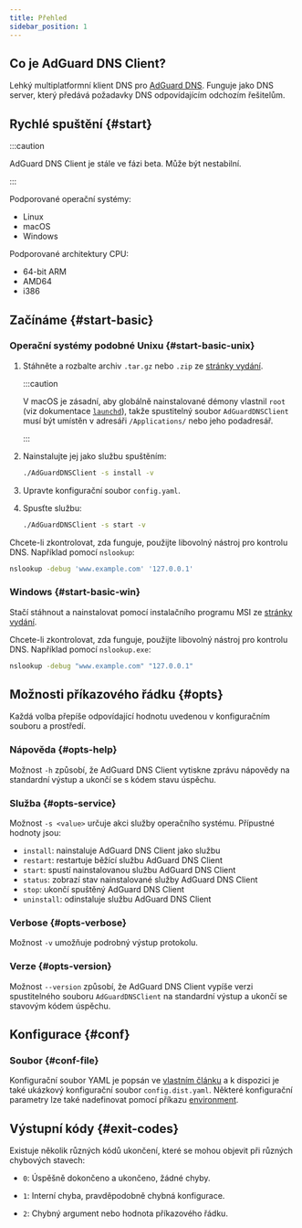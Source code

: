 ```yaml
---
title: Přehled
sidebar_position: 1
---
```


<!-- markdownlint-configure-file {"ul-indent":{"indent":4,"start_indent":2,"start_indented":true}} -->

## Co je AdGuard DNS Client?

Lehký multiplatformní klient DNS pro [AdGuard DNS][agdns]. Funguje jako DNS server, který předává požadavky DNS odpovídajícím odchozím řešitelům.

[agdns]: https://adguard-dns.io

## Rychlé spuštění {#start}

:::caution

AdGuard DNS Client je stále ve fázi beta. Může být nestabilní.

:::

Podporované operační systémy:

- Linux
- macOS
- Windows

Podporované architektury CPU:

- 64-bit ARM
- AMD64
- i386

## Začínáme {#start-basic}

### Operační systémy podobné Unixu {#start-basic-unix}

1. Stáhněte a rozbalte archiv `.tar.gz` nebo `.zip` ze [stránky vydání][releases].

   :::caution

   V macOS je zásadní, aby globálně nainstalované démony vlastnil `root` (viz dokumentace [`launchd`][launchd-requirements]), takže spustitelný soubor `AdGuardDNSClient` musí být umístěn v adresáři `/Applications/` nebo jeho podadresář.

   :::

2. Nainstalujte jej jako službu spuštěním:

   ```sh
   ./AdGuardDNSClient -s install -v
   ```

3. Upravte konfigurační soubor `config.yaml`.

4. Spusťte službu:

   ```sh
   ./AdGuardDNSClient -s start -v
   ```

Chcete-li zkontrolovat, zda funguje, použijte libovolný nástroj pro kontrolu DNS. Například pomocí `nslookup`:

```sh
nslookup -debug 'www.example.com' '127.0.0.1'
```

[launchd-requirements]: https://developer.apple.com/library/archive/documentation/MacOSX/Conceptual/BPSystemStartup/Chapters/CreatingLaunchdJobs.html
[releases]: https://github.com/AdguardTeam/AdGuardDNSClient/releases

### Windows {#start-basic-win}

Stačí stáhnout a nainstalovat pomocí instalačního programu MSI ze [stránky vydání][releases].

Chcete-li zkontrolovat, zda funguje, použijte libovolný nástroj pro kontrolu DNS. Například pomocí `nslookup.exe`:

```sh
nslookup -debug "www.example.com" "127.0.0.1"
```

## Možnosti příkazového řádku {#opts}

Každá volba přepíše odpovídající hodnotu uvedenou v konfiguračním souboru a prostředí.

### Nápověda {#opts-help}

Možnost `-h` způsobí, že AdGuard DNS Client vytiskne zprávu nápovědy na standardní výstup a ukončí se s kódem stavu úspěchu.

### Služba {#opts-service}

Možnost `-s <value>` určuje akci služby operačního systému. Přípustné hodnoty jsou:

- `install`: nainstaluje AdGuard DNS Client jako službu
- `restart`: restartuje běžící službu AdGuard DNS Client
- `start`: spustí nainstalovanou službu AdGuard DNS Client
- `status`: zobrazí stav nainstalované služby AdGuard DNS Client
- `stop`: ukončí spuštěný AdGuard DNS Client
- `uninstall`: odinstaluje službu AdGuard DNS Client

### Verbose {#opts-verbose}

Možnost `-v` umožňuje podrobný výstup protokolu.

### Verze {#opts-version}

Možnost `--version` způsobí, že AdGuard DNS Client vypíše verzi spustitelného souboru `AdGuardDNSClient` na standardní výstup a ukončí se stavovým kódem úspěchu.

## Konfigurace {#conf}

### Soubor {#conf-file}

Konfigurační soubor YAML je popsán ve [vlastním článku][conf] a k dispozici je také ukázkový konfigurační soubor `config.dist.yaml`.  Některé konfigurační parametry lze také nadefinovat pomocí příkazu [environment][env].

[conf]: configuration.md
[env]: environment.md

## Výstupní kódy {#exit-codes}

Existuje několik různých kódů ukončení, které se mohou objevit při různých chybových stavech:

- `0`: Úspěšně dokončeno a ukončeno, žádné chyby.

- `1`: Interní chyba, pravděpodobně chybná konfigurace.

- `2`: Chybný argument nebo hodnota příkazového řádku.
